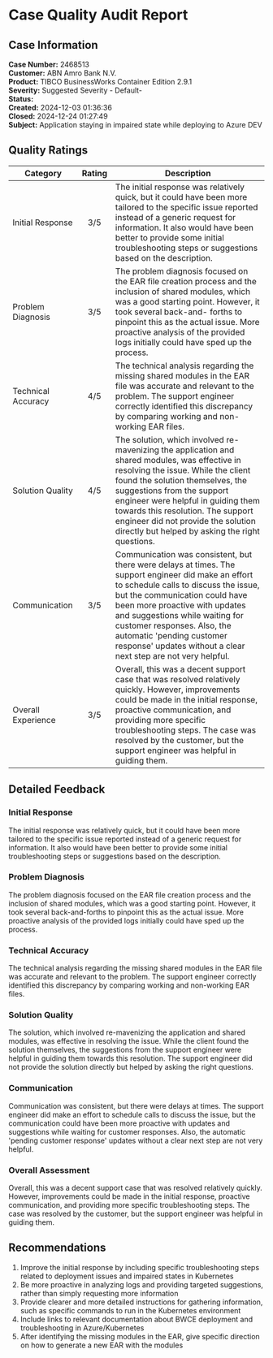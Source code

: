 # Case Quality Audit Report

## Case Information

**Case Number:** 2468513  
**Customer:** ABN Amro Bank N.V.  
**Product:** TIBCO BusinessWorks Container Edition 2.9.1  
**Severity:** Suggested Severity - Default-  
**Status:**   
**Created:** 2024-12-03 01:36:36  
**Closed:** 2024-12-24 01:27:49  
**Subject:** Application staying in impaired state while deploying to Azure DEV


## Quality Ratings

| Category | Rating | Description |
| --- | :---: | --- |
| Initial Response | 3/5 | The initial response was relatively quick, but it could have been more tailored to the specific issue reported instead of a generic request for information. It also would have been better to provide some initial troubleshooting steps or suggestions based on the description. |
| Problem Diagnosis | 3/5 | The problem diagnosis focused on the EAR file creation process and the inclusion of shared modules, which was a good starting point. However, it took several back-and- forths to pinpoint this as the actual issue. More proactive analysis of the provided logs initially could have sped up the process. |
| Technical Accuracy | 4/5 | The technical analysis regarding the missing shared modules in the EAR file was accurate and relevant to the problem. The support engineer correctly identified this discrepancy by comparing working and non-working EAR files. |
| Solution Quality | 4/5 | The solution, which involved re-mavenizing the application and shared modules, was effective in resolving the issue. While the client found the solution themselves, the suggestions from the support engineer were helpful in guiding them towards this resolution. The support engineer did not provide the solution directly but helped by asking the right questions. |
| Communication | 3/5 | Communication was consistent, but there were delays at times. The support engineer did make an effort to schedule calls to discuss the issue, but the communication could have been more proactive with updates and suggestions while waiting for customer responses. Also, the automatic 'pending customer response' updates without a clear next step are not very helpful. |
| Overall Experience | 3/5 | Overall, this was a decent support case that was resolved relatively quickly. However, improvements could be made in the initial response, proactive communication, and providing more specific troubleshooting steps. The case was resolved by the customer, but the support engineer was helpful in guiding them. |


## Detailed Feedback

### Initial Response

The initial response was relatively quick, but it could have been more tailored
to the specific issue reported instead of a generic request for information. It
also would have been better to provide some initial troubleshooting steps or
suggestions based on the description.

### Problem Diagnosis

The problem diagnosis focused on the EAR file creation process and the inclusion
of shared modules, which was a good starting point. However, it took several
back-and-forths to pinpoint this as the actual issue. More proactive analysis of
the provided logs initially could have sped up the process.

### Technical Accuracy

The technical analysis regarding the missing shared modules in the EAR file was
accurate and relevant to the problem. The support engineer correctly identified
this discrepancy by comparing working and non-working EAR files.

### Solution Quality

The solution, which involved re-mavenizing the application and shared modules,
was effective in resolving the issue. While the client found the solution
themselves, the suggestions from the support engineer were helpful in guiding
them towards this resolution. The support engineer did not provide the solution
directly but helped by asking the right questions.

### Communication

Communication was consistent, but there were delays at times. The support
engineer did make an effort to schedule calls to discuss the issue, but the
communication could have been more proactive with updates and suggestions while
waiting for customer responses. Also, the automatic 'pending customer response'
updates without a clear next step are not very helpful.

### Overall Assessment

Overall, this was a decent support case that was resolved relatively quickly.
However, improvements could be made in the initial response, proactive
communication, and providing more specific troubleshooting steps. The case was
resolved by the customer, but the support engineer was helpful in guiding them.


## Recommendations

1. Improve the initial response by including specific troubleshooting steps related to deployment issues and impaired states in Kubernetes
2. Be more proactive in analyzing logs and providing targeted suggestions, rather than simply requesting more information
3. Provide clearer and more detailed instructions for gathering information, such as specific commands to run in the Kubernetes environment
4. Include links to relevant documentation about BWCE deployment and troubleshooting in Azure/Kubernetes
5. After identifying the missing modules in the EAR, give specific direction on how to generate a new EAR with the modules